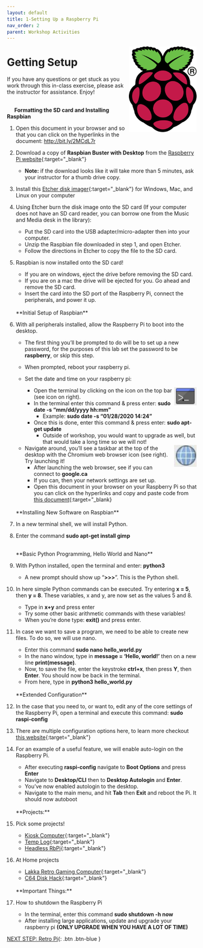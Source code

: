 ```yaml
---
layout: default
title: 1-Setting Up a Raspberry Pi
nav_order: 2
parent: Workshop Activities
---
```


<img src="images/logo.png" alt="logo" style="float:right;width:180px;">

# Getting Setup

If you have any questions or get stuck as you work through this in-class exercise, please ask the instructor for assistance. Enjoy!

<br>&nbsp;&nbsp;&nbsp;&nbsp;&nbsp;**Formatting the SD card and Installing Raspbian**

1.  Open this document in your browser and so that you can click on the hyperlinks in the document:  http://bit.ly/2MCdL7r
2.  Download a copy of **Raspbian Buster with Desktop** from the [Raspberry Pi website](https://www.raspberrypi.org/downloads/raspbian/){:target="_blank"}
    -   **Note:** if the download looks like it will take more than 5 minutes, ask your instructor for a thumb drive copy.
3.  Install this [Etcher disk imager](https://www.balena.io/etcher/){:target="_blank"} for Windows, Mac, and Linux on your computer
4.  Using Etcher burn the disk image onto the SD card (If your computer does not have an SD card reader, you can borrow one from the Music and Media desk in the library):
    -   Put the SD card into the USB adapter/micro-adapter then into your computer.
    -   Unzip the Raspbian file downloaded in step 1, and open Etcher.
    -   Follow the directions in Etcher to copy the file to the SD card.
5.  Raspbian is now installed onto the SD card!
    -   If you are on windows, eject the drive before removing the SD card.
    -   If you are on a mac the drive will be ejected for you. Go ahead and remove the SD card.
    -   Insert the card into the SD port of the Raspberry Pi, connect the peripherals, and power it up.

    <br>
    **Initial Setup of Raspbian**
    
6.  With all peripherals installed, allow the Raspberry Pi to boot into the desktop.
    -   The first thing you’ll be prompted to do will be to set up a new password, for the purposes of this lab set the password to be **raspberry**, or skip this step.
    -   When prompted, reboot your raspberry pi.
    -   Set the date and time on your raspberry pi:
        
        <img src="images/act-1/command-line-logo.png" alt="console icon" style="float:right;width:60px;">
        
        -   Open the terminal by clicking on the icon on the top bar (see icon on right).
        -   In the terminal enter this command & press enter: **sudo date -s “mm/dd/yyyy hh:mm”**
            -   Example: **sudo date -s “01/28/2020 14:24”**
        -   Once this is done, enter this command & press enter: **sudo apt-get update**
            -   Outside of workshop, you would want to upgrade as well, but that would take a long time so we will not!
    
    <img src="images/act-1/globe-logo.png" alt="globe icon" style="float:right;width:60px;">
    
    -   Navigate around, you’ll see a taskbar at the top of the desktop with the Chromium web browser icon (see right). Try launching it!
        -   After launching the web browser, see if you can connect to **google.ca**
        -   If you can, then your network settings are set up.
        -   Open this document in your browser on your Raspberry Pi so that you can click on the hyperlinks and copy and paste code from [this document](http://bit.ly/2MCdL7r){:target="_blank}

    <br>
    **Installing New Software on Raspbian**
    
7.  In a new terminal shell, we will install Python.
8.  Enter the command **sudo apt-get install gimp**
    
    <br>
    **Basic Python Programming, Hello World and Nano**
    
9.  With Python installed, open the terminal and enter: **python3**
    -   A new prompt should show up “**\>\>\>**”. This is the Python shell.
0.  In here simple Python commands can be executed. Try entering **x = 5**, then **y = 8**. These variables, x and y, are now set as the values 5 and 8.
    -   Type in **x+y** and press enter
    -   Try some other basic arithmetic commands with these variables!
    -   When you’re done type: **exit()** and press enter.
1.  In case we want to save a program, we need to be able to create new files. To do so, we will use nano.
    -   Enter this command **sudo nano hello_world.py**
    -   In the nano window, type in **message = ‘Hello, world!’** then on a new line **print(message)**.
    -   Now, to save the file, enter the keystroke **ctrl+x**, then press **Y**, then **Enter**. You should now be back in the terminal.
    -   From here, type in **python3 hello_world.py**

    <br>
    **Extended Configuration**
    
2.  In the case that you need to, or want to, edit any of the core settings of the Raspberry Pi, open a terminal and execute this command: **sudo raspi-config**
3.  There are multiple configuration options here, to learn more checkout [this website](https://elinux.org/RPi_raspi-config){:target="_blank"}
4.  For an example of a useful feature, we will enable auto-login on the Raspberry Pi.
    -   After executing **raspi-config** navigate to **Boot Options** and press **Enter**
    -   Navigate to **Desktop/CLI** then to **Desktop Autologin** and **Enter**.
    -   You’ve now enabled autologin to the desktop.
    -   Navigate to the main menu, and hit **Tab** then **Exit** and reboot the Pi. It should now autoboot

    <br>
    **Projects:**
    
5.  Pick some projects!
    -   [Kiosk Computer](http://bit.ly/2ryOD9G){:target="_blank"}
    -   [Temp Log](http://bit.ly/38NjrnG){:target="_blank"}
    -   [Headless RbPi](http://bit.ly/3afHkoH){:target="_blank"}
6.  At Home projects
    -   [Lakka Retro Gaming Computer](http://bit.ly/33CDwL7){:target="_blank"}
    -   [C64 Disk Hack](http://bit.ly/2O7ajSP){:target="_blank"}

    <br>
    **Important Things:**
    
7.  How to shutdown the Raspberry Pi
    -   In the terminal, enter this command **sudo shutdown -h now**
    -   After installing large applications, update and upgrade your raspberry pi **(ONLY UPGRADE WHEN YOU HAVE A LOT OF TIME)**

[NEXT STEP: Retro Pi](act-2.html){: .btn .btn-blue }
